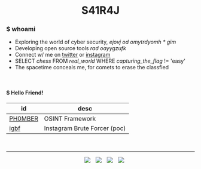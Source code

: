 <h1 align=center>S41R4J</h1>

<!-- `Hello Friend!`; Let's play a GAME, can you find me! [hint: this message will be gone when game starts] -->

### $ whoami
- Exploring the world of cyber security, *ejovj od omytrdyomh * gim*  <!-- SHIFT key is missing from ... -->
- Developing open source tools *rad oayygzufk*                        <!-- CC bf -->
- Connect w/ me on [twitter](https://twitter.com/s41r4j) or [instagram](https://instagram.com/s41r4j)
- SELECT *chess* FROM *real_world* WHERE *capturing_the_flag* != 'easy'
- The spacetime conceals me, for comets to erase the classfied

<br>

#### $ Hello Friend!
|id|desc|
|---|---|
|[PH0MBER](https://github.com/s41r4j/phomber)|OSINT Framework|
|[igbf](https://github.com/s41r4j/igbf)|Instagram Brute Forcer (poc)|


<br>
<hr>

<p align="center">
 <div align="center"  class="icons-social" style="margin-left: 10px;">
         <a style="margin-left: 10px;" target="_blank" href="https://github.com/s41r4j">
		<img src="https://img.icons8.com/doodle/40/000000/github--v1.png"></a>
         <a style="margin-left: 10px;" target="_blank" href="https://instagram.com/s41r4j">
		<img src="https://img.icons8.com/doodle/40/000000/instagram-new--v2.png"></a>
	<a style="margin-left: 10px;" target="_blank" href="https://twitter.com/s41r4j">
		<img src="https://img.icons8.com/doodle/40/000000/twitter-squared--v2.png" ></a>
	<a style="margin-left: 10px;" target="_blank" href="https://www.youtube.com/@s41r4j">
		<img src="https://img.icons8.com/doodle/40/000000/youtube--v2.png" ></a>
      </div>
</p>



<!--- 
<p align=centre>
         <a href='#'><img src="https://github-readme-stats.vercel.app/api?username=s41r4j&show_icons=true&title_color=fff&icon_color=79ff97&text_color=9f9f9f&bg_color=151515"></a>
</p> 
-->
 
<!---
s41r4j/s41r4j is a ✨ special ✨ repository because its `README.md` (this file) appears on your GitHub profile.
You can click the Preview link to take a look at your changes.
--->
